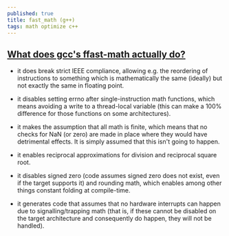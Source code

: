 ```yaml
---
published: true
title: fast_math (g++)
tags: math optimize c++
---
```

## [What does gcc's ffast-math actually do?](https://stackoverflow.com/questions/7420665/what-does-gccs-ffast-math-actually-do/22135559#22135559)

- it does break strict IEEE compliance, allowing e.g. the reordering of instructions to something which is mathematically the same (ideally) but not exactly the same in floating point.

- it disables setting errno after single-instruction math functions, which means avoiding a write to a thread-local variable (this can make a 100% difference for those functions on some architectures).

- it makes the assumption that all math is finite, which means that no checks for NaN (or zero) are made in place where they would have detrimental effects. It is simply assumed that this isn't going to happen.

- it enables reciprocal approximations for division and reciprocal square root.

- it disables signed zero (code assumes signed zero does not exist, even if the target supports it) and rounding math, which enables among other things constant folding at compile-time.

- it generates code that assumes that no hardware interrupts can happen due to signalling/trapping math (that is, if these cannot be disabled on the target architecture and consequently do happen, they will not be handled).